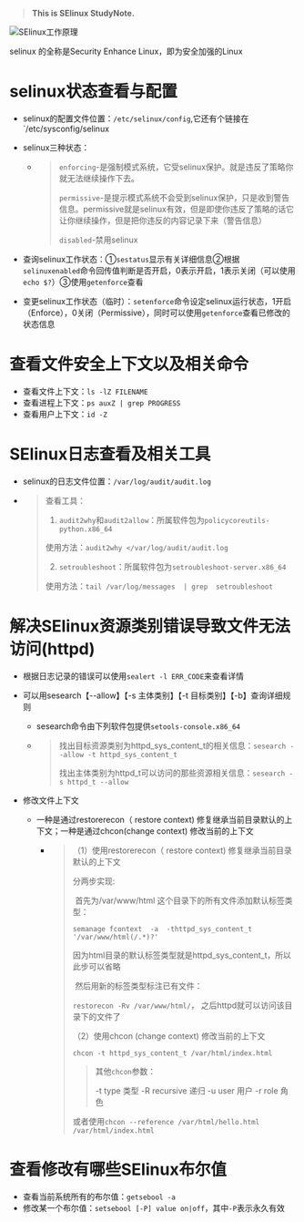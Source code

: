 > **This is SElinux StudyNote.**

![SElinux工作原理](/home/suofeiya/myGitbook/images/selinux%E5%B7%A5%E4%BD%9C%E5%8E%9F%E7%90%86.png)

selinux 的全称是Security Enhance Linux，即为安全加强的Linux

# selinux状态查看与配置

* selinux的配置文件位置：`/etc/selinux/config`,它还有个链接在`/etc/sysconfig/selinux

* selinux三种状态：

  * >`enforcing`-是强制模式系统，它受selinux保护。就是违反了策略你就无法继续操作下去。
    >
    >`permissive`-是提示模式系统不会受到selinux保护，只是收到警告信息。permissive就是selinux有效，但是即使你违反了策略的话它让你继续操作，但是把你违反的内容记录下来（警告信息）
    >
    >`disabled`-禁用selinux

* 查询selinux工作状态：①`sestatus`显示有关详细信息②根据`selinuxenabled`命令回传值判断是否开启，0表示开启，1表示关闭（可以使用`echo $?`）③使用`getenforce`查看

* 变更selinux工作状态（临时）：`setenforce`命令设定selinux运行状态，1开启（Enforce），0关闭（Permissive），同时可以使用`getenforce`查看已修改的状态信息

#  查看文件安全上下文以及相关命令

* 查看文件上下文：`ls -lZ FILENAME`
* 查看进程上下文：`ps auxZ | grep PROGRESS`
* 查看用户上下文：`id -Z`

# SElinux日志查看及相关工具

* selinux的日志文件位置：`/var/log/audit/audit.log `

* >查看工具：
  >
  >1. `audit2why`和`audit2allow`：所属软件包为`policycoreutils-python.x86_64`
  >
  >使用方法：`audit2why </var/log/audit/audit.log`
  >
  >2. `setroubleshoot`：所属软件包为`setroubleshoot-server.x86_64`
  >
  >使用方法：`tail /var/log/messages  | grep  setroubleshoot`

# 解决SElinux资源类别错误导致文件无法访问(httpd)

* 根据日志记录的错误可以使用`sealert -l ERR_CODE`来查看详情

* 可以用sesearch【--allow】【-s 主体类别】【-t 目标类别】【-b】查询详细规则

  * sesearch命令由下列软件包提供`setools-console.x86_64`

  * >找出目标资源类别为httpd_sys_content_t的相关信息：`sesearch --allow -t httpd_sys_content_t`
    >
    >找出主体类别为httpd_t可以访问的那些资源相关信息：`sesearch -s httpd_t --allow`

* 修改文件上下文

  * 一种是通过restorerecon（ restore context) 修复继承当前目录默认的上下文；一种是通过chcon(change context) 修改当前的上下文

    * >（1）使用restorerecon（ restore context) 修复继承当前目录默认的上下文
      >
      >分两步实现:
      >
      >​          首先为/var/www/html 这个目录下的所有文件添加默认标签类型：
      >
      >`semanage fcontext  -a  -thttpd_sys_content_t  '/var/www/html(/.*)?'`
      >
      >因为html目录的默认标签类型就是httpd_sys_content_t，所以此步可以省略
      >
      >​          然后用新的标签类型标注已有文件：
      >
      >`restorecon -Rv /var/www/html/`， 之后httpd就可以访问该目录下的文件了
      >
      >（2）使用chcon (change context) 修改当前的上下文
      >
      >`chcon -t httpd_sys_content_t /var/html/index.html`
      >
      >>其他`chcon`参数：
      >>
      >>  -t type 类型
      >>  -R recursive 递归
      >>  -u user 用户
      >>  -r role  角色
      >
      >或者使用`chcon --reference /var/html/hello.html /var/html/index.html`

# 查看修改有哪些SElinux布尔值

* 查看当前系统所有的布尔值：`getsebool -a`
* 修改某一个布尔值：`setsebool [-P] value on|off`，其中`-P`表示永久有效